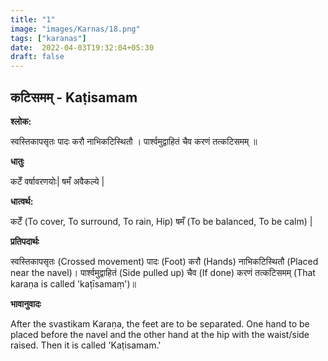 ```yaml
---
title: "1"
image: "images/Karnas/18.png"
tags: ["karanas"]
date:  2022-04-03T19:32:04+05:30
draft: false
---
```


## कटिसमम् - Kaṭisamam

**श्लोक:**


स्वस्तिकापसृतः पादः करौ नाभिकटिस्थितौ । पार्श्वमुद्वाहितं चैव करणं तत्कटिसमम् ॥


**धातुः**



कटेँ वर्षावरणयोः|
षमँ अवैकल्ये |

**धात्वर्थ:**


कटेँ (To cover, To surround, To rain, Hip)
षमँ (To be balanced, To be calm) |


**प्रतिपदार्थः**



स्वस्तिकापसृतः (Crossed movement) पादः (Foot) करौ (Hands) नाभिकटिस्थितौ (Placed near the navel)। पार्श्वमुद्वाहितं (Side pulled up) चैव (If done) करणं तत्कटिसमम् (That karaṇa is called 'kaṭīsamaṃ')॥

**भावानुवादः**


After the sv‍astikam Karaṇa, the feet are to be separated. One hand to be placed before the navel and the other hand at the hip with the waist/side raised. Then it is called 'Kaṭisamam.'
